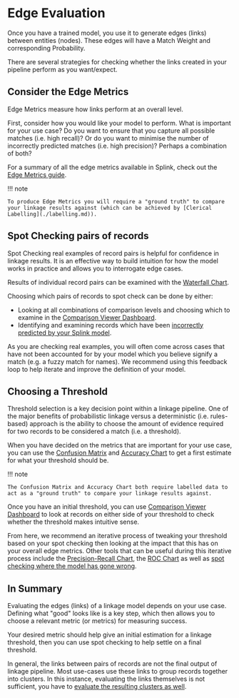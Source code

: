 # Edge Evaluation

Once you have a trained model, you use it to generate edges (links) between entities (nodes). These edges will have a Match Weight and corresponding Probability.

There are several strategies for checking whether the links created in your pipeline perform as you want/expect.

## Consider the Edge Metrics

Edge Metrics measure how links perform at an overall level.

First, consider how you would like your model to perform. What is important for your use case? Do you want to ensure that you capture all possible matches (i.e. high recall)? Or do you want to minimise the number of incorrectly predicted matches (i.e. high precision)? Perhaps a combination of both?

For a summary of all the edge metrics available in Splink, check out the [Edge Metrics guide](./edge_metrics.md).

!!! note

    To produce Edge Metrics you will require a "ground truth" to compare your linkage results against (which can be achieved by [Clerical Labelling](./labelling.md)).


## Spot Checking pairs of records

Spot Checking real examples of record pairs is helpful for confidence in linkage results. It is an effective way to build intuition for how the model works in practice and allows you to interrogate edge cases.

Results of individual record pairs can be examined with the [Waterfall Chart](../../charts/waterfall_chart.ipynb).

Choosing which pairs of records to spot check can be done by either:

- Looking at all combinations of comparison levels and choosing which to examine in the [Comparison Viewer Dashboard](../../charts/comparison_viewer_dashboard.ipynb).
- Identifying and examining records which have been [incorrectly predicted by your Splink model](../../demos/examples/duckdb/accuracy_analysis_from_labels_column.ipynb).

As you are checking real examples, you will often come across cases that have not been accounted for by your model which you believe signify a match (e.g. a fuzzy match for names). We recommend using this feedback loop to help iterate and improve the definition of your model.

## Choosing a Threshold

Threshold selection is a key decision point within a linkage pipeline. One of the major benefits of probabilistic linkage versus a deterministic (i.e. rules-based) approach is the ability to choose the amount of evidence required for two records to be considered a match (i.e. a threshold). 

When you have decided on the metrics that are important for your use case, you can use the [Confusion Matrix](../../charts/confusion_matrix_from_labels_table.ipynb) and [Accuracy Chart](../../charts/accuracy_chart_from_labels_table.ipynb) to get a first estimate for what your threshold should be.

!!! note

    The Confusion Matrix and Accuracy Chart both require labelled data to act as a "ground truth" to compare your linkage results against.

Once you have an initial threshold, you can use [Comparison Viewer Dashboard](../../charts/comparison_viewer_dashboard.ipynb) to look at records on either side of your threshold to check whether the threshold makes intuitive sense.

From here, we recommend an iterative process of tweaking your threshold based on your spot checking then looking at the impact that this has on your overall edge metrics. Other tools that can be useful during this iterative process include the [Precision-Recall Chart](../../charts/precision_recall_chart_from_labels_table.ipynb), the [ROC Chart](../../charts/roc_chart_from_labels_table.ipynb) as well as [spot checking where the model has gone wrong](../../demos/examples/duckdb/accuracy_analysis_from_labels_column.ipynb). 


## In Summary

Evaluating the edges (links) of a linkage model depends on your use case. Defining what "good" looks like is a key step, which then allows you to choose a relevant metric (or metrics) for measuring success. 

Your desired metric should help give an initial estimation for a linkage threshold, then you can use spot checking to help settle on a final threshold.

In general, the links between pairs of records are not the final output of linkage pipeline. Most use-cases use these links to group records together into clusters. In this instance, evaluating the links themselves is not sufficient, you have to [evaluate the resulting clusters as well](./clusters.md).
